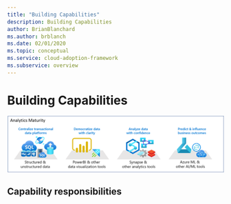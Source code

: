 ```yaml
---
title: "Building Capabilities"
description: Building Capabilities
author: BrianBlanchard
ms.author: brblanch
ms.date: 02/01/2020
ms.topic: conceptual
ms.service: cloud-adoption-framework
ms.subservice: overview
---
```


# Building Capabilities

<!-- Describe 'Enterprise Scale Analytics and AI' in a way that non-technical audiences can understand. -->

![Analytics scope](./media/analytics.png)

## Capability responsibilities

<!-- Scope scope -->
